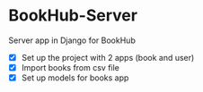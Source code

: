 # BookHub-Server

Server app in Django for BookHub

- [x] Set up the project with 2 apps (book and user)
- [x] Import books from csv file
- [x] Set up models for books app